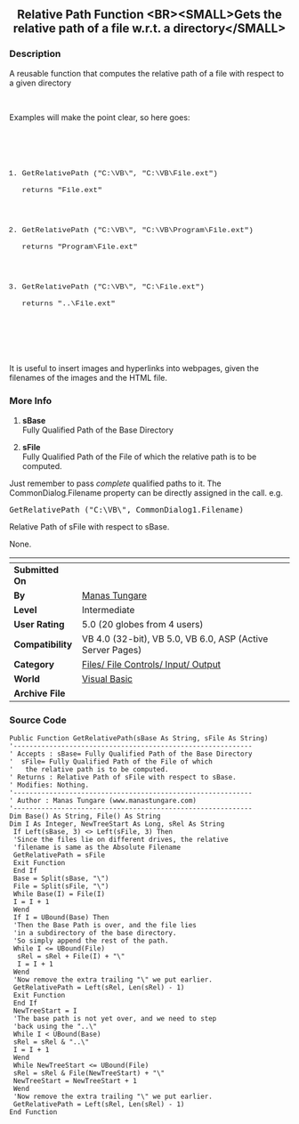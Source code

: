 ﻿<div align="center">

## Relative Path Function \<BR\>\<SMALL\>Gets the relative path of a file w\.r\.t\. a directory\</SMALL\>


</div>

### Description

A reusable function that computes the relative path of a file with respect to a given directory

<BR>

Examples will make the point clear, so here goes:

<PRE style="font-family: Courier New, monospaced; font-size: 10pt;">

<OL>

<LI><P>GetRelativePath ("C:\VB\", "C:\VB\File.ext")

returns "File.ext"</P>

<LI><P>GetRelativePath ("C:\VB\", "C:\VB\Program\File.ext")

returns "Program\File.ext"</P>

<LI><P>GetRelativePath ("C:\VB\", "C:\File.ext")

returns "..\File.ext"</P>

</OL>

</PRE>

<P>It is useful to insert images and hyperlinks into webpages, given the filenames of the images and the HTML file.</P>
 
### More Info
 
<OL>

<LI><P><B>sBase</B><BR>Fully Qualified Path of the Base Directory</P>

<LI><P><B>sFile</B><BR>Fully Qualified Path of the File of which the relative path is to be computed.</P>

</OL>

Just remember to pass *complete* qualified paths to it. The CommonDialog.Filename property can be directly assigned in the call. e.g.

<PRE>GetRelativePath ("C:\VB\", CommonDialog1.Filename)</PRE>

<P>Relative Path of sFile with respect to sBase.</P>

<P>None.</P>


<span>             |<span>
---                |---
**Submitted On**   |
**By**             |[Manas Tungare](https://github.com/Planet-Source-Code/PSCIndex/blob/master/ByAuthor/manas-tungare.md)
**Level**          |Intermediate
**User Rating**    |5.0 (20 globes from 4 users)
**Compatibility**  |VB 4\.0 \(32\-bit\), VB 5\.0, VB 6\.0, ASP \(Active Server Pages\) 
**Category**       |[Files/ File Controls/ Input/ Output](https://github.com/Planet-Source-Code/PSCIndex/blob/master/ByCategory/files-file-controls-input-output__1-3.md)
**World**          |[Visual Basic](https://github.com/Planet-Source-Code/PSCIndex/blob/master/ByWorld/visual-basic.md)
**Archive File**   |[](https://github.com/Planet-Source-Code/manas-tungare-relative-path-function-br-small-gets-the-relative-path-of-a-file-w-r-t-a-dir__1-12589/archive/master.zip)





### Source Code

```
Public Function GetRelativePath(sBase As String, sFile As String)
'------------------------------------------------------------
' Accepts : sBase= Fully Qualified Path of the Base Directory
'  sFile= Fully Qualified Path of the File of which
'   the relative path is to be computed.
' Returns : Relative Path of sFile with respect to sBase.
' Modifies: Nothing.
'------------------------------------------------------------
' Author : Manas Tungare (www.manastungare.com)
'------------------------------------------------------------
Dim Base() As String, File() As String
Dim I As Integer, NewTreeStart As Long, sRel As String
 If Left(sBase, 3) <> Left(sFile, 3) Then
 'Since the files lie on different drives, the relative
 'filename is same as the Absolute Filename
 GetRelativePath = sFile
 Exit Function
 End If
 Base = Split(sBase, "\")
 File = Split(sFile, "\")
 While Base(I) = File(I)
 I = I + 1
 Wend
 If I = UBound(Base) Then
 'Then the Base Path is over, and the file lies
 'in a subdirectory of the base directory.
 'So simply append the rest of the path.
 While I <= UBound(File)
  sRel = sRel + File(I) + "\"
  I = I + 1
 Wend
 'Now remove the extra trailing "\" we put earlier.
 GetRelativePath = Left(sRel, Len(sRel) - 1)
 Exit Function
 End If
 NewTreeStart = I
 'The base path is not yet over, and we need to step
 'back using the "..\"
 While I < UBound(Base)
 sRel = sRel & "..\"
 I = I + 1
 Wend
 While NewTreeStart <= UBound(File)
 sRel = sRel & File(NewTreeStart) + "\"
 NewTreeStart = NewTreeStart + 1
 Wend
 'Now remove the extra trailing "\" we put earlier.
 GetRelativePath = Left(sRel, Len(sRel) - 1)
End Function
```


